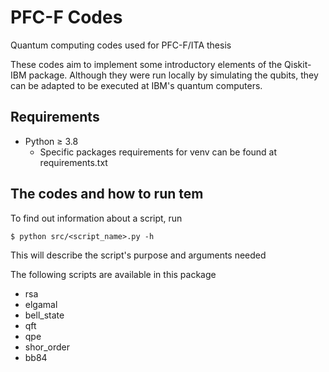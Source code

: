# PFC-F Codes
Quantum computing codes used for PFC-F/ITA thesis

These codes aim to implement some introductory elements of the Qiskit-IBM package. Although they were run locally by simulating the qubits, they can be adapted to be executed at IBM's quantum computers.

## Requirements

+ Python ≥ 3.8
	+ Specific packages requirements for venv can be found at requirements.txt


## The codes and how to run tem

To find out information about a script, run

```
$ python src/<script_name>.py -h
```

This will describe the script's purpose and arguments needed

The following scripts are available in this package

+ rsa
+ elgamal
+ bell_state
+ qft
+ qpe
+ shor_order
+ bb84
